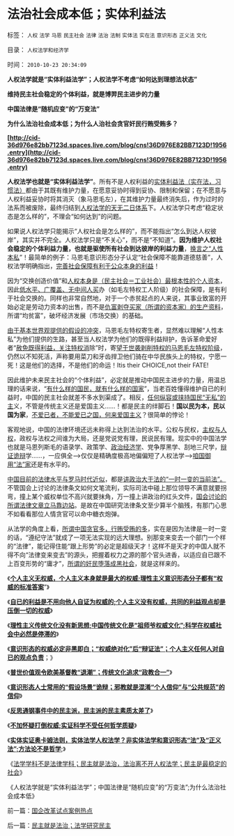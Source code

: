 # 法治社会成本低；实体利益法

标签： `人权` `法学` `马恩` `民主社会` `法律` `法治` `法制` `实体法` `实在法` `意识形态` `正义法` `文化` 

目录： `人权法学和经济学`

时间： `2010-10-23 20:34:09`

**人权法学就是“实体利益法学”；人权法学不考虑“如何达到理想法状态”**

**维持民主社会稳定的个体利益，就是博羿民主进步的力量**

**中国法律是“随机应变”的“万变法”**

**为什么法治社会成本低；为什么人治社会贪官奸民行贿受贿多？**

**[http://cid-36d976e82bb7123d.spaces.live.com/blog/cns!36D976E82BB7123D!1956.entry](http://cid-36d976e82bb7123d.spaces.live.com/blog/cns!36D976E82BB7123D!1956.entry)**

**人权法学也就是“实体利益法学”**。所有不是人权利益的[实体利益法（实在法，习惯法）](../../../2010/9/15/五四统治者段祺瑞和暴力行为.md)都由于其既有维护力量，在愿意妥协时得到妥协、限制和保留；在不愿意与人权利益妥协时将其消灭（象马恩毛左），在其维护力量最终消失后，作为过时的法系而被废除，最终归结到[人权法学的天无二日体系](../../../2010/6/11/“天无二日，法无二纲”单一断言规则.md)下。人权法学只考虑“稳定状态是怎么样的”，不理会“如何达到”的问题。

如果说人权法学只能揭示“人权社会是怎么样的”，而不能指出“怎么到达人权彼岸”，其实并不完全。人权法学只是“不关心”，而不是“不知道”。**因为维护人权社会稳定的个体利益力量，也就是驱使所有社会到达彼岸的利益力量**，[换言之“人性本私](../../../2010/1/13/“人性”的份量超越一切意识形态.md)”！最简单的例子：马恩毛意识形态分子认定“社会保障不能靠道德慈善”，人权法学明确指出，[完善社会保障有利于公众本身的利益](../../../2009/10/25/完善社会保障不是“福利社会”.md)！

因为“交换创造价值”和[人权本身是（民主社会＝工业社会）最根本性的个人资本](../../../2009/10/15/人权是生产的要素，劳动者和资本家的相生关系.md)，因此[低水平、广覆盖、无中间人买](../../../2009/2/26/社会保障有三个原则一种义务.md)办（如毛左特权工人阶级）的社会保障，是有利于社会交换的。同样也非常自然地，对于一个赤贫起点的人来说，其事业致富的开始必定是劳动力资本的出售，而不是[仇富剥夺买家（所谓的资本家）的生产资料](../../../2009/9/17/老百姓，巨款，仇富，弱肉强食，垄断和黑社会.md)，所谓“均贫富”，破坏经济发展（市场交换）的基础。

[由于基本世界观提供的假设的冲突](../../../2010/10/16/逻辑能力残缺令中国文化依赖权威；青睐洋权威；.md)，马恩毛左特权寄生者，显然难以理解“人性本私”为他们提供的生路，甚至当人权法学为他们的既得利益辩护，告诉革命爱好者“[赦免既得利益，关注特权消](../../../2010/9/20/既得利益和私有制的“疑罪从无，疑财尽私”.md)除”时，寄[望于世袭剥削特权的马恩毛左特权阶级](../../../2010/9/17/最根本的腐败：国企父母离退子女顶替.md)，仍然以不知死活，声称要用菜刀和牙齿捍卫他们骑在中华民族头上的特权，宁愿一死！这是他们的选择，不是他们的命运！Itis their CHOICE,not their FATE!

因此维护未来民主社会的“个体利益”，必定就是推动中国民主进步的力量，用温总理的话来说，“[有什么样的国民，就有什么样的国家](../../../2009/7/7/温总理教导我们：老百姓要争取自已的利益.md)”，当老百姓懂得维护自已的利益时，中国的民主社会就差不多水到渠成了。相反，[任何纵容或挟持国民“无私”的主](../../../2009/6/23/否定人权普世价值观是无私信仰的致命伤.md)义，不管是传统主义还是爱国主义……！都是民主的绊脚石！**国以民为本，民以国为家**，[不爱已者，不能爱已之国，何来爱国主义](../../../2009/9/26/不爱已者何以爱国？.md)？很简单的悖论！

客观地说，中国的法律环境还远未称得上达到法治的水平。公权与民权，[主权与人权](http://darthvad.blog.sohu.com/160517860.html)，政权与法权之间谁为大局，还是党说党有理，民说民有理。现实中的中国法学也就是马恩列斯毛的语录学、政策学、[政治经济学](../../../2009/9/9/经济学，政治中的经济学和“政治经济学”.md)、党争厚黑学、刮地三尺学，[辩证诡辩](../../../2010/2/12/哲学是“岂有此理”的学问.md)学……，一应俱全——>仅仅是精确度极高地偏偏短了人权法学——>[咱国御用“法”家](../../../2009/10/21/人，鬼.md)还是有水平的。

[中国目前的法律水平与罗马时代近似](../../../2010/5/6/罗马法学家首先阐述了人人平等的价值观.md)，都是[讲政治大于法的“一时一变的当前法”。](../../../2009/12/5/需要讲政治的社会和不需要讲政治的公民.md)不管国会上讨论的法律条文如何文笔流利，实际司法中碰上那位领导不满意就要拐弯，撞上某个威权单位不高兴就要抹角，万一撞上讲政治的红头文件，[国会讨论的所谓法律文章立马靠边站](../../../2010/7/31/法律的内涵是实在法，核心是执行能力.md)。是故在中国研究法律条文至少算半个脑残，有那门心思不如看看那位人情贪官可以命中糖衣炮弹。

从法学的角度上看，[所谓中国贪官多，行贿受贿的多](../../../2010/3/1/讲民主的反腐败，从何说起？.md)，实在是因为法律是一时一变的话，“遵纪守法”就成了一项无法实现的远大理想。别那变来变去一个部门一个样的“法律”，能记得住能“跟上形势”的必定是超级天才！这样不是天才的中国人就不得不向“法律变来变去”的源头，把握着权力之源的那个官头进香，以适应自已跟不上百变形势的“庸才”，[所谓的奸民堕落成黑社会](../../../2010/2/28/从专营权层层盘剥理解中国特色的黑社会.md)，就是这样来的。

《[**个人主义无权威，个人主义本身就是最大的权威;理性主义意识形态分子都有“权威的标准答案**](../../../2010/10/19/个人主义无权威,意识形态都有“权威的标准答案”.md)”》

《[**自已的利益是不用向他人自证为权威的;个人主义没有权威，共同的利益观点却是压倒一切的权威**](../../../2010/10/19/“没有主子的人不是完整的人”和美国佬的精神.md)》

《[**理性主义传统文化没有新思想;中国传统文化是“祖师爷权威文化”;科学在权威社会中必然是停滞的**](../../../2010/10/19/中国传统文化是“祖师爷的真理权威”.md)》

《[**意识形态的权威必定非黑即白；“权威绝对化”后“辩证法”；个人主义任何人对自已的观点负责**](../../../2010/10/20/意识形态的权威必定非黑即白;辩证法还能颠倒黑白；.md)；》

《[**普世价值观令欧美基督教“退潮”；传统文化追求“政教合一”**](../../../2010/10/20/普世价值观令欧美基督教“政教合一”世风不古.md)》

《[**意识形态人士常用的“假设场景”诡辩；邪教就是混淆“个人信仰”与“公共规范”的信仰**](../../../2010/10/21/意识形态的“假设场景”和邪教.md)》

《[**反思通钢事件中的民主派，民主派的民主素质太差了**](../../../2010/10/21/民主斗士的民主素质太差了.md)》

《[**不加怀疑打倒权威;实证科学不受任何哲学质疑**](../../../2010/10/22/不加怀疑打倒一切权威，拒绝一切权威.md)》

《[**实体实证奥卡姆法则，实体法学人权法学？非实体法学和意识形态“法”及“正义法”;方法论不是哲学**](../../../2010/10/22/什么是实体法学？什么是意识形态的正义法？.md);》

《[法学学科不是法律学科；民主就是法治，法治离不开人权法学；民主是最稳定的社会](../../../2010/10/23/民主就是法治；法学研究民主.md)》

《人权法学就是“实体利益法学”；中国法律是“随机应变”的“万变法”;为什么法治社会成本低》



前一篇：[国企改革试点案例热点](../../../2010/10/22/国企改革试点案例热点.md)

后一篇：[民主就是法治；法学研究民主](../../../2010/10/23/民主就是法治；法学研究民主.md)